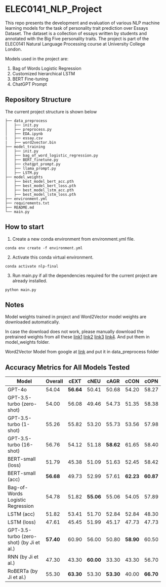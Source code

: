# ELEC0141_NLP_Project
This repo presents the development and evaluation of various NLP machine learning models for the task of personality trait prediction over Essays Dataset. The dataset is a collection of essays written by students and annotated with the Big Five personality traits. The project is part of the ELEC0141 Natural Language Processing course at University College London.

Models used in the project are:
1. Bag of Words Logistic Regression
2. Customized hierarchical LSTM
3. BERT Fine-tuning
4. ChatGPT Prompt

## Repository Structure
The current project structure is shown below
```
├── data_preprocess
│   ├── init.py
│   ├── preprocess.py
│   ├── EDA.ipynb
|   ├── essay.csv
|   ├── word2vector.bin
├── model_training
│   ├── init.py
│   ├── bag_of_word_logistic_regression.py
│   ├── BERT_finetune.py
│   ├── chatgpt_prompt.py
│   ├── llama_prompt.py
│   ├── LSTM.py
├── model_weights
│   ├── best_model_bert_acc.pth
│   ├── best_model_bert_loss.pth
│   ├── best_model_lstm_acc.pth
│   ├── best_model_lstm_loss.pth
├── environment.yml
├── requirements.txt
├── README.md
└── main.py
```

## How to start
1. Create a new conda environment from environment.yml file.
```
conda env create -f environment.yml
```
2. Activate this conda virtual environment. 
```
conda activate nlp-final
```
3. Run main.py if all the dependencies required for the current project are already installed. 
```
python main.py
```
## Notes
Model weights trained in project and Word2Vector model weights are downloaded automatically.

In case the download does not work, please manually download the pretrained weights from all these [link1](https://drive.google.com/file/d/1_RwOEto-l-ra2ApAFXvi-KFO4-o_ZnXk/view?usp=share_link&resourcekey=0-wjGZdNAUop6WykTtMip30g) [link2](https://drive.google.com/file/d/1XScpzWarASBsqiCqkKtGmsjwr26b6mKP/view?usp=share_link&resourcekey=0-wjGZdNAUop6WykTtMip30g) [link3](https://drive.google.com/file/d/1u-UZMd5hwVPIR_sTGmHzldpeuRfuvLqY/view?usp=share_link&resourcekey=0-wjGZdNAUop6WykTtMip30g) [link4](https://drive.google.com/file/d/1nBIYwQf4iAwEYFYqqdyKgnzQCjnmEhgd/view?usp=share_link&resourcekey=0-wjGZdNAUop6WykTtMip30g). And put them in model_weights folder.

Word2Vector Model from google at [link](https://drive.google.com/file/d/0B7XkCwpI5KDYNlNUTTlSS21pQmM/view?usp=share_link&resourcekey=0-wjGZdNAUop6WykTtMip30g) and put it in data_preprocess folder


## Accuracy Metrics for All Models Tested

| Model                                | Overall | cEXT         | cNEU         | cAGR          | cCON         | cOPN         |
|--------------------------------------|---------|--------------|--------------|---------------|--------------|--------------|
| GPT-4o                               | 54.04   | **56.64**    | 50.41        | 50.68         | 54.20        | 58.27        |
| GPT-3.5-turbo (zero-shot)            | 54.00   | 56.08        | 49.46        | 54.73         | 51.35        | 58.38        |
| GPT-3.5-turbo (1-shot)               | 55.26   | 55.82        | 53.20        | 55.73         | 53.56        | 57.98        |
| GPT-3.5-turbo (16-shot)              | 56.76   | 54.12        | 51.18        | **58.62**     | 61.65        | 58.40        |
| BERT-small (loss)                    | 51.79   | 45.38        | 51.09        | 51.63         | 52.45        | 58.42        |
| BERT-small (acc)                     | **56.68** | 49.73        | 52.99        | 57.61         | **62.23**    | **60.87**    |
| Bag-of-Words Logistic Regression     | 54.78   | 51.82        | **55.06**    | 55.06         | 54.05        | 57.89        |
| LSTM (acc)                           | 51.82   | 53.41        | 51.70        | 52.84         | 52.84        | 48.30        |
| LSTM (loss)                          | 47.61   | 45.45        | 51.99        | 45.17         | 47.73        | 47.73        |
| GPT-3.5-turbo (zero-shot) (by Ji et al.) | **57.40** | 60.90        | 56.00        | 50.80         | **58.90**    | 60.50        |
| RNN (by Ji et al.)                   | 47.30   | 43.30        | **60.00**    | 33.30         | 43.30        | 56.70        |
| RoBERTa (by Ji et al.)               | 55.30   | **63.30**    | 53.30        | **53.30**     | 40.00        | **66.70**    |
